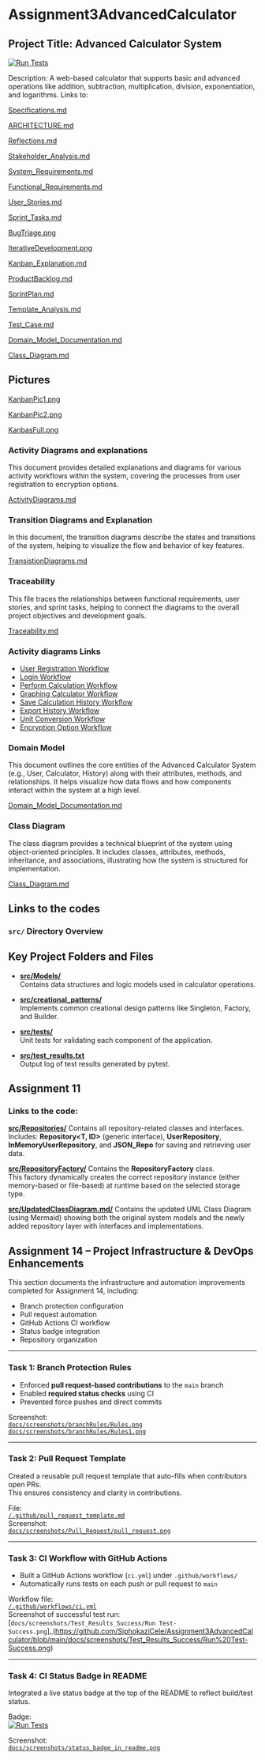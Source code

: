 # Assignment3AdvancedCalculator
## Project Title: Advanced Calculator System 
[![Run Tests](https://github.com/SiphokaziCele/Assignment3AdvancedCalculator/actions/workflows/ci.yml/badge.svg)](https://github.com/SiphokaziCele/Assignment3AdvancedCalculator/actions/workflows/ci.yml)

Description: A web-based calculator that supports basic and advanced operations like addition, subtraction, multiplication, division, exponentiation, and logarithms. 
Links to:

[Specifications.md](Specifications.md)
    
[ARCHITECTURE.md](ARCHITECTURE.md)
   
[Reflections.md](Reflections.md)

[Stakeholder_Analysis.md](Stakeholder_Analysis.md)

[System_Requirements.md](System_Requirements.md)

[Functional_Requirements.md](Functional_Requirements.md)

[User_Stories.md](User_Stories.md)

[Sprint_Tasks.md](Sprint_Tasks.md)

[BugTriage.png](BugTriage.png)

[IterativeDevelopment.png](IterativeDevelopment.png)

[Kanban_Explanation.md](Kanban_Explanation.md)

[ProductBacklog.md](ProductBacklog.md)

[SprintPlan.md](SprintPlan.md)

[Template_Analysis.md](Template_Analysis.md)

[Test_Case.md](Test_Case.md)

[Domain_Model_Documentation.md](Domain_Model_Documentation.md) 

[Class_Diagram.md](ClassDiagram.md) 


## Pictures
[KanbanPic1.png](KanbanPic1.png)

[KanbanPic2.png](KanbanPic2.png)

[KanbasFull.png](KanbasFull.png)

### Activity Diagrams and explanations  
This document provides detailed explanations and diagrams for various activity workflows within the system, covering the processes from user registration to encryption options.

[ActivityDiagrams.md](ActivityDiagrams.md)

### Transition Diagrams and Explanation
In this document, the transition diagrams describe the states and transitions of the system, helping to visualize the flow and behavior of key features.

[TransistionDiagrams.md](TransitionDiagrams.md)

### Traceability
This file traces the relationships between functional requirements, user stories, and sprint tasks, helping to connect the diagrams to the overall project objectives and development goals.

[Traceability.md](Traceability.md)
      
### Activity diagrams Links

- [User Registration Workflow](https://www.mermaidchart.com/raw/37f5f7b5-2b06-4f47-af30-bcd8baa1b8e2?theme=light&version=v0.1&format=svg)
- [Login Workflow](https://www.mermaidchart.com/raw/c3c0a77b-ecb3-43a4-a46e-f7023bf38f6c?theme=light&version=v0.1&format=svg)
- [Perform Calculation Workflow](https://www.mermaidchart.com/raw/38715718-de2b-4ec5-8c5d-ce6f669e07a2?theme=light&version=v0.1&format=svg)
- [Graphing Calculator Workflow](https://www.mermaidchart.com/raw/91558cfb-f535-4525-a8bd-6fad6ef71a66?theme=light&version=v0.1&format=svg)
- [Save Calculation History Workflow](https://www.mermaidchart.com/raw/df731fbf-4167-4bca-8bf4-c5bec9c0d7de?theme=light&version=v0.1&format=svg)
- [Export History Workflow](https://www.mermaidchart.com/raw/ccd7b04b-d1dd-43ef-be4d-161d51bd0589?theme=light&version=v0.1&format=svg)
- [Unit Conversion Workflow](https://www.mermaidchart.com/raw/24e32ebe-44f7-4cf8-87f0-2ab0b41d4398?theme=light&version=v0.1&format=svg)
- [Encryption Option Workflow](https://www.mermaidchart.com/raw/a2974b2e-27a8-4bb8-a746-e05be11bace5?theme=light&version=v0.1&format=svg)

### Domain Model
This document outlines the core entities of the Advanced Calculator System (e.g., User, Calculator, History) along with their attributes, methods, and relationships. It helps visualize how data flows and how components interact within the system at a high level.

[Domain_Model_Documentation.md](Domain_Model_Documentation.md) 

### Class Diagram
The class diagram provides a technical blueprint of the system using object-oriented principles. It includes classes, attributes, methods, inheritance, and associations, illustrating how the system is structured for implementation.

[Class_Diagram.md](ClassDiagram.md) 

## Links to the codes
###  `src/` Directory Overview

## Key Project Folders and Files

- [**src/Models/**](https://github.com/SiphokaziCele/Assignment3AdvancedCalculator/tree/main/src/Models)  
  Contains data structures and logic models used in calculator operations.

- [**src/creational_patterns/**](https://github.com/SiphokaziCele/Assignment3AdvancedCalculator/tree/main/src/creational_patterns)  
  Implements common creational design patterns like Singleton, Factory, and Builder.

- [**src/tests/**](https://github.com/SiphokaziCele/Assignment3AdvancedCalculator/tree/main/src/tests)  
  Unit tests for validating each component of the application.

- [**src/test_results.txt**](https://github.com/SiphokaziCele/Assignment3AdvancedCalculator/blob/main/src/test_results.txt)  
  Output log of test results generated by pytest.

## Assignment 11

### Links to the code:
[**src/Repositories/**](https://github.com/SiphokaziCele/Assignment3AdvancedCalculator/tree/main/src/Repositories)
Contains all repository-related classes and interfaces.  
  Includes: **Repository<T, ID>** (generic interface), **UserRepository**, **InMemoryUserRepository**, and **JSON_Repo** for saving and retrieving user data.

[**src/RepositoryFactory/**](https://github.com/SiphokaziCele/Assignment3AdvancedCalculator/tree/main/src/RepositoryFactory)
Contains the **RepositoryFactory** class.  
  This factory dynamically creates the correct repository instance (either memory-based or file-based) at runtime based on the selected storage type.
  
[**src/UpdatedClassDiagram.md/**](https://github.com/SiphokaziCele/Assignment3AdvancedCalculator/tree/main/src/UpdatedClassDiagram.md)
Contains the updated UML Class Diagram (using Mermaid) showing both the original system models and the newly added repository layer with interfaces and implementations.

## Assignment 14 – Project Infrastructure & DevOps Enhancements

This section documents the infrastructure and automation improvements completed for Assignment 14, including:

- Branch protection configuration  
- Pull request automation  
- GitHub Actions CI workflow  
- Status badge integration  
- Repository organization

---

### Task 1: Branch Protection Rules

- Enforced **pull request-based contributions** to the `main` branch
- Enabled **required status checks** using CI
- Prevented force pushes and direct commits

 Screenshot:  
[`docs/screenshots/branchRules/Rules.png`](docs/screenshots/BranchRules/Rules.png)
[`docs/screenshots/branchRules/Rules1.png`](docs/screenshots/BranchRules/Rules1.png)


---

### Task 2: Pull Request Template

Created a reusable pull request template that auto-fills when contributors open PRs.  
This ensures consistency and clarity in contributions.

 File:  
[`/.github/pull_request_template.md`](https://github.com/SiphokaziCele/Assignment3AdvancedCalculator/pull/12)  
 Screenshot:  
[`docs/screenshots/Pull_Request/pull_request.png`](docs/screenshots/Pull_Request/pull_request.png)

---

### Task 3: CI Workflow with GitHub Actions

- Built a GitHub Actions workflow (`ci.yml`) under `.github/workflows/`
- Automatically runs tests on each push or pull request to `main`

 Workflow file:  
[`/.github/workflows/ci.yml`](.github/workflows/ci.yml)  
 Screenshot of successful test run:  
[`docs/screenshots/Test_Results_Success/Run Test-Success.png`]_(https://github.com/SiphokaziCele/Assignment3AdvancedCalculator/blob/main/docs/screenshots/Test_Results_Success/Run%20Test-Success.png)

---

### Task 4: CI Status Badge in README

Integrated a live status badge at the top of the README to reflect build/test status.

 Badge:  
[![Run Tests](https://github.com/SiphokaziCele/Assignment3AdvancedCalculator/actions/workflows/ci.yml/badge.svg)](https://github.com/SiphokaziCele/Assignment3AdvancedCalculator/actions/workflows/ci.yml)

 Screenshot:  
[`docs/screenshots/status_badge_in_readme.png`](docs/screenshots/status_badge_in_readme.png)






   
